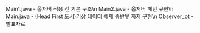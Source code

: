 Main1.java - 옵저버 적용 전 기본 구조\n
Main2.java - 옵저버 패턴 구현\n
Main.java - (Head First 도서)기상 데이터 예제 중반부 까지 구현\n
Observer_pt - 발표자료
